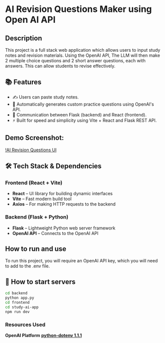 # AI Revision Questions Maker using Open AI API 


## Description 

This project is a full stack web application which allows users to input study notes and revision materials. Using the OpenAI API, The LLM will then make 2 multiple choice questions and 2 short answer questions, each with answers. This can allow students to revise effectively. 


## 📚 Features

- ✍️ Users can paste study notes.
- 🤖 Automatically generates custom practice questions using OpenAI's API.
- 🔄 Communication between Flask (backend) and React (frontend).
- ⚡ Built for speed and simplicity using Vite + React and Flask REST API.

## Demo Screenshot: 
[!AI Revision Questions UI](AI-Revision-Questions-Maker-Demo.png)

## 🛠️ Tech Stack & Dependencies

### **Frontend** (React + Vite)
- **React** – UI library for building dynamic interfaces
- **Vite** – Fast modern build tool
- **Axios** – For making HTTP requests to the backend

### **Backend** (Flask + Python)
- **Flask** – Lightweight Python web server framework
- **OpenAI API** – Connects to the OpenAI API

## How to run and use 

To run this project, you will require an OpenAI API key, which you will need to add to the .env file. 

## 🚀 How to start servers

```bash
cd backend 
python app.py 
cd frontend
cd study-ai-app
npm run dev
```

### Resources Used 

**OpenAI Platform** 
**[python-dotenv 1.1.1](https://pypi.org/project/python-dotenv/)** 
